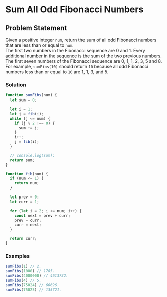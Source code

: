 # Sum All Odd Fibonacci Numbers

## Problem Statement <br>

Given a positive integer `num`, return the sum of all odd Fibonacci numbers that are less than or equal to `num`.
<br>
The first two numbers in the Fibonacci sequence are 0 and 1. Every additional number in the sequence is the sum of the two previous numbers. The first seven numbers of the Fibonacci sequence are 0, 1, 1, 2, 3, 5 and 8.
<br>
For example, `sumFibs(10)` should return `10` because all odd Fibonacci numbers less than or equal to `10` are 1, 1, 3, and 5.

### Solution

```js
function sumFibs(num) {
  let sum = 0;

  let i = 1;
  let j = fib(i);
  while (j <= num) {
    if (j % 2 !== 0) {
      sum += j;
    }
    i++;
    j = fib(i);
  }

  // console.log(sum);
  return sum;
}

function fib(num) {
  if (num <= 1) {
    return num;
  }

  let prev = 0;
  let curr = 1;

  for (let i = 2; i <= num; i++) {
    const next = prev + curr;
    prev = curr;
    curr = next;
  }

  return curr;
}
```

### Examples

```js
sumFibs(1) // 2.
sumFibs(1000) // 1785.
sumFibs(4000000) // 4613732.
sumFibs(4) // 5.
sumFibs(75024) // 60696.
sumFibs(75025) // 135721.
```
